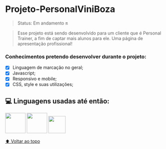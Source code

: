 # Projeto-PersonalViniBoza

> Status: Em andamento 🔛

> Esse projeto está sendo desenvolvido para um cliente que é Personal Trainer, a fim de captar mais alunos para ele. Uma página de apresentação profissional! 

### Conhecimentos pretendo desenvolver durante o projeto:

- [x] Linguagem de marcação no geral;
- [x] Javascript;
- [x] Responsivo e mobile;
- [x] CSS, style e suas utilizações;

## 💻 Linguagens usadas até então:

<img src="https://cdn.jsdelivr.net/gh/devicons/devicon/icons/css3/css3-original-wordmark.svg" width="65px" height="65px"> <img src="https://cdn.jsdelivr.net/gh/devicons/devicon/icons/html5/html5-original-wordmark.svg" width="65px" height="65px">
            <img src="https://cdn.jsdelivr.net/gh/devicons/devicon/icons/javascript/javascript-original.svg" width="55px" height="55px"/>
          

[⬆ Voltar ao topo](https://github.com/amandasboza/Curriculo-HTML-CSS)<br>
